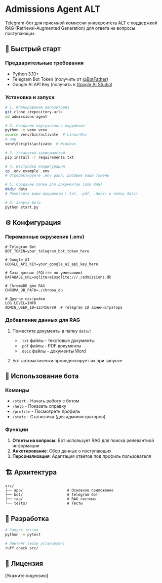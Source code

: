 # Admissions Agent ALT

Telegram-бот для приемной комиссии университета ALT с поддержкой RAG (Retrieval-Augmented Generation) для ответа на вопросы поступающих.

## 🚀 Быстрый старт

### Предварительные требования

- Python 3.10+
- Telegram Bot Token (получить от [@BotFather](https://t.me/botfather))
- Google AI API Key (получить в [Google AI Studio](https://makersuite.google.com/app/apikey))

### Установка и запуск

```bash
# 1. Клонирование репозитория
git clone <repository-url>
cd admissions-agent

# 2. Создание виртуального окружения
python -m venv venv
source venv/bin/activate  # Linux/Mac
# или
venv\Scripts\activate  # Windows

# 3. Установка зависимостей
pip install -r requirements.txt

# 4. Настройка конфигурации
cp .env.example .env
# Отредактируйте .env файл, добавив ваши токены

# 5. Создание папки для документов (для RAG)
mkdir data
# Поместите ваши документы (.txt, .pdf, .docx) в папку data/

# 6. Запуск бота
python start.py
```

## ⚙️ Конфигурация

### Переменные окружения (.env)

```env
# Telegram Bot
BOT_TOKEN=your_telegram_bot_token_here

# Google AI
GOOGLE_API_KEY=your_google_ai_api_key_here

# База данных (SQLite по умолчанию)
DATABASE_URL=sqlite+aiosqlite:///./admissions.db

# ChromaDB для RAG
CHROMA_DB_PATH=./chroma_db

# Другие настройки
LOG_LEVEL=INFO
ADMIN_USER_ID=123456789  # Telegram ID администратора
```

### Добавление данных для RAG

1. Поместите документы в папку `data/`:
   - `.txt` файлы - текстовые документы
   - `.pdf` файлы - PDF документы  
   - `.docx` файлы - документы Word

2. Бот автоматически проиндексирует их при запуске

## 🤖 Использование бота

### Команды

- `/start` - Начать работу с ботом
- `/help` - Показать справку
- `/profile` - Посмотреть профиль
- `/stats` - Статистика (для администраторов)

### Функции

1. **Ответы на вопросы**: Бот использует RAG для поиска релевантной информации
2. **Анкетирование**: Сбор данных о поступающих
3. **Персонализация**: Адаптация ответов под профиль пользователя

## 🏗️ Архитектура

```
src/
├── app/                    # Основное приложение
├── bot/                    # Telegram бот
├── rag/                    # RAG система
└── tests/                  # Тесты
```

## 🔧 Разработка

```bash
# Запуск тестов
python -m pytest

# Линтинг (если установлен)
ruff check src/
```

## 📝 Лицензия

[Укажите лицензию]